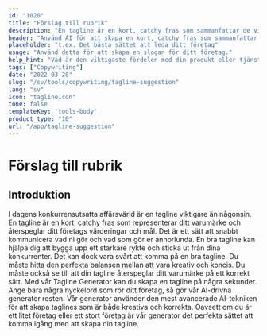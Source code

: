 ```yaml
---
id: "1020"
title: "Förslag till rubrik"
description: "En tagline är en kort, catchy fras som sammanfattar de viktigaste fördelarna med en produkt eller tjänst. Den används ofta i reklam och marknadsföring och bör kunna fånga företagets essens med några få ord."
header: "Använd AI för att skapa en kort, catchy fras som sammanfattar den viktigaste fördelen med din produkt eller tjänst."
placeholder: "t.ex. Det bästa sättet att leda ditt företag"
usage: "Använd detta för att skapa en slogan för ditt företag."
help_hint: "Vad är den viktigaste fördelen med din produkt eller tjänst? Skriv ner det så förvandlar vi det till en Tagline."
tags: ["Copywriting"]
date: "2022-03-28"
slug: "/sv/tools/copywriting/tagline-suggestion"
lang: "sv"
icon: "taglineIcon"
tone: false
templateKey: 'tools-body'
product_type: "10"
url: "/app/tagline-suggestion"
---
```


# Förslag till rubrik

## Introduktion

I dagens konkurrensutsatta affärsvärld är en tagline viktigare än någonsin. En tagline är en kort, catchy fras som representerar ditt varumärke och återspeglar ditt företags värderingar och mål. Det är ett sätt att snabbt kommunicera vad ni gör och vad som gör er annorlunda. En bra tagline kan hjälpa dig att bygga upp ett starkare rykte och sticka ut från dina konkurrenter. Det kan dock vara svårt att komma på en bra tagline. Du måste hitta den perfekta balansen mellan att vara kreativ och koncis. Du måste också se till att din tagline återspeglar ditt varumärke på ett korrekt sätt. Med vår Tagline Generator kan du skapa en tagline på några sekunder. Ange bara några nyckelord som rör ditt företag, så gör vår AI-drivna generator resten. Vår generator använder den mest avancerade AI-tekniken för att skapa taglines som är både kreativa och korrekta. Oavsett om du är ett litet företag eller ett stort företag är vår generator det perfekta sättet att komma igång med att skapa din tagline.
